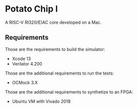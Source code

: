 #  Potato Chip I

A RISC-V RI32(I/E)AC core developed on a Mac. 

## Requirements

Those are the requirements to build the simulator: 
 - Xcode 13 
 - Verilator 4.200 

Those are the additional requirements to run the tests:
 - OCMock 3.X 

Those are the additional requirements to synthetize to an FPGA: 
 - Ubuntu VM with Vivado 2018

##

